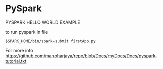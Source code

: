 # PySpark

PYSPARK HELLO WORLD EXAMPLE

to run pyspark in file

    $SPARK_HOME/bin/spark-submit firstApp.py

For more info https://github.com/manoharjaya/repo/blob/Docs/myDocs/Docs/pyspark-tutorial.txt
